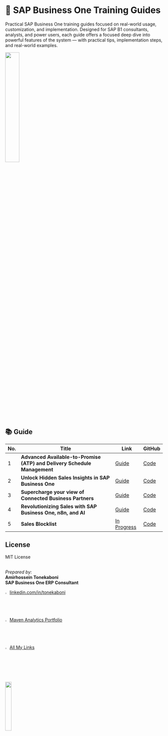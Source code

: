# 📄 SAP Business One Training Guides
Practical SAP Business One training guides focused on real-world usage, customization, and implementation.
Designed for SAP B1 consultants, analysts, and power users, each guide offers a focused deep dive into powerful features of the system — with practical tips, implementation steps, and real-world examples.

   <img src="https://github.com/user-attachments/assets/23de988a-1c18-4938-8951-15715c6b1da4" width="30%">

## 📚 Guide
| No. | Title                      | Link | GitHub |
|--------|----------------------------|------|------|
| 1      | **Advanced Available-to-Promise (ATP) and Delivery Schedule Management**   | [Guide](https://www.linkedin.com/posts/tonekaboni_sap-business-one-available-to-promise-atp-activity-7330141250928508928-e81i?utm_source=share&utm_medium=member_desktop&rcm=ACoAABDb4BUBwrtNLCqckikLrx7TD4YP-5NCMfA) |[Code](https://github.com/atonekaboni/SBO_Inventory/)
| 2      | **Unlock Hidden Sales Insights in SAP Business One** | [Guide](https://www.linkedin.com/posts/tonekaboni_sap-business-one-recent-sales-items-activity-7332673836133281795-L2_k?utm_source=share&utm_medium=member_desktop&rcm=ACoAABDb4BUBwrtNLCqckikLrx7TD4YP-5NCMfA) |[Code](https://github.com/atonekaboni/SBO_Marketing)
| 3      | **Supercharge your view of Connected Business Partners**    | [Guide](https://www.linkedin.com/pulse/supercharge-your-view-connected-business-partners-tonekaboni-wayse/) |[Code](https://github.com/atonekaboni/SBO_ConnectedBP)
| 4      | **Revolutionizing Sales with SAP Business One, n8n, and AI** | [Guide](https://www.linkedin.com/posts/tonekaboni_automating-sap-business-one-with-n8n-activity-7338469577615421440-7kD7?utm_source=share&utm_medium=member_desktop&rcm=ACoAABDb4BUBwrtNLCqckikLrx7TD4YP-5NCMfA) |[Code](https://gist.github.com/atonekaboni)
| 5      | **Sales Blocklist** | [In Progress](https://www.linkedin.com/in/tonekaboni) |[Code](https://gist.github.com/atonekaboni/7256d5944f675a44e4b511d8608ae791)


## License
MIT License


<br>*Prepared by:* <br>**Amirhossein Tonekaboni**<br>**SAP Business One ERP Consultant**

<img src="https://github.com/user-attachments/assets/810e92a1-f6eb-4a5b-a2f5-ea61ad1241af" width="2%">   [linkedin.com/in/tonekaboni](https://www.linkedin.com/in/tonekaboni/)
<br><img src="https://media.licdn.com/dms/image/v2/C4E0BAQGKWpCXrVLm3Q/company-logo_200_200/company-logo_200_200/0/1630580865071/maven_analytics_logo?e=2147483647&v=beta&t=qcxrRWZs5vlYYcpVOg8wAci5gc0UJmV_L0QlzWdaqwc" width="2%"> [Maven Analytics Portfolio](https://mavenanalytics.io/project/33114)
<br><img src="https://github.com/user-attachments/assets/ac4ada0f-8e90-44cf-8fcc-d25c8ea98666" width="2%">   [All My Links](https://allmylinks.com/tonekaboni)

<br><img src="https://github.com/user-attachments/assets/4e896a21-e819-45d1-a709-c6bf81a6fb96" width="20%">
